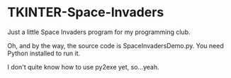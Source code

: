 # TKINTER-Space-Invaders
Just a little Space Invaders program for my programming club.

Oh, and by the way, the source code is SpaceInvadersDemo.py.
You need Python installed to run it.

I don't quite know how to use py2exe yet, so...yeah.
